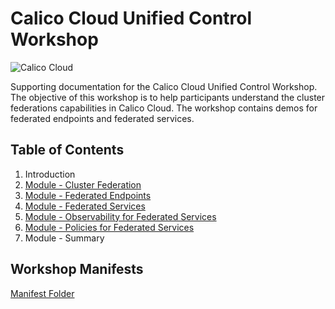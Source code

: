 # Calico Cloud Unified Control Workshop

![Calico Cloud](https://docs.calicocloud.io/images/brand-new.png)

Supporting documentation for the Calico Cloud Unified Control Workshop. The objective of this workshop is to help participants understand the cluster federations capabilities in Calico Cloud. The workshop contains demos for federated endpoints and federated services. 

## Table of Contents

01. Introduction
2. [Module - Cluster Federation](https://github.com/tigera-cs/calico-cloud-unified-control/blob/main/modules/federation.md)
3. [Module - Federated Endpoints](https://github.com/aadhilam/cc-unified-control-workshopv2/blob/main/modules/federatedendpoints-1.md)
4. [Module - Federated Services](https://github.com/aadhilam/cc-unified-control-workshopv2/blob/main/modules/federatedservices-1.md)
5. [Module - Observability for Federated Services](https://github.com/aadhilam/cc-unified-control-workshopv2/blob/main/modules/unifiedobservability-1.md)
6. [Module - Policies for Federated Services](https://github.com/aadhilam/cc-unified-control-workshopv2/blob/main/modules/federatedservicessecuritypolicies-1.md)
7. Module - Summary

## Workshop Manifests

[Manifest Folder](https://github.com/aadhilam/cc-unified-control-workshopv2/tree/main/manifests)
